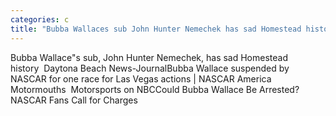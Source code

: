 ```yaml
---
categories: c
title: "Bubba Wallaces sub John Hunter Nemechek has sad Homestead history  Daytona Beach NewsJournal"
---
```

Bubba Wallace"s sub, John Hunter Nemechek, has sad Homestead history&nbsp;&nbsp;Daytona Beach News-JournalBubba Wallace suspended by NASCAR for one race for Las Vegas actions | NASCAR America Motormouths&nbsp;&nbsp;Motorsports on NBCCould Bubba Wallace Be Arrested? NASCAR Fans Call for Charges&nbsp;